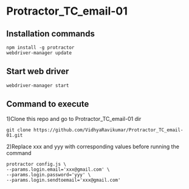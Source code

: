 # Protractor_TC_email-01

## Installation commands
    npm install -g protractor
    webdriver-manager update

## Start web driver
    webdriver-manager start

## Command to execute 

1)Clone this repo and go to Protractor_TC_email-01 dir

    git clone https://github.com/VidhyaRavikumar/Protractor_TC_email-01.git

2)Replace xxx and yyy with corresponding values before running the command

    protractor config.js \
    --params.login.email='xxx@gmail.com' \
    --params.login.password='yyy' \
    --params.login.sendtoemail='xxx@gmail.com' 
